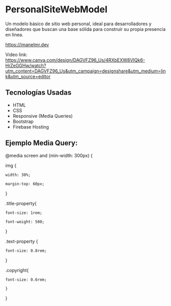 # PersonalSiteWebModel

Un modelo básico de sitio web personal, ideal para desarrolladores y diseñadores que buscan una base sólida para construir su propia presencia en línea.

https://imanelmr.dev

Video link: https://www.canva.com/design/DAGVFZ96_Us/4RXbEXW8VIQk6-HrZeGGHw/watch?utm_content=DAGVFZ96_Us&utm_campaign=designshare&utm_medium=link&utm_source=editor
## Tecnologías Usadas
- HTML
- CSS
- Responsive (Media Queries)
- Bootstrap
- Firebase Hosting
## Ejemplo Media Query:

@media screen and (min-width: 300px) {

  img {
  
    width: 30%;
    
    margin-top: 60px;
    
  }
  
  .title-property{
  
    font-size: 1rem;
    
    font-weight: 500;
    
  }
  
  .text-property {
  
    font-size: 0.8rem;
    
  }
  
  .copyright{
  
    font-size: 0.6rem;
    
    }
    
} 



